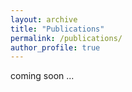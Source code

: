 ```yaml
---
layout: archive
title: "Publications"
permalink: /publications/
author_profile: true
---
```


coming soon ...
